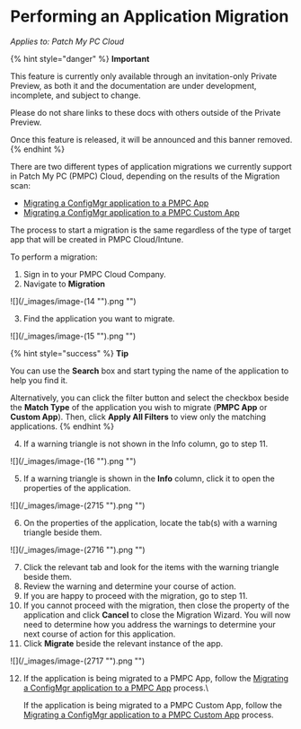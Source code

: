 # Performing an Application Migration

_Applies to: Patch My PC Cloud_

{% hint style="danger" %}
**Important**

This feature is currently only available through an invitation-only Private Preview, as both it and the documentation are under development, incomplete, and subject to change.

Please do not share links to these docs with others outside of the Private Preview.

Once this feature is released, it will be announced and this banner removed.
{% endhint %}

There are two different types of application migrations we currently support in Patch My PC (PMPC) Cloud, depending on the results of the Migration scan:

* [Migrating a ConfigMgr application to a PMPC App](migrating-a-configmgr-application-to-a-pmpc-app.md)
* [Migrating a ConfigMgr application to a PMPC Custom App](migrating-a-configmgr-application-to-a-pmpc-custom-app.md)

The process to start a migration is the same regardless of the type of target app that will be created in PMPC Cloud/Intune.

To perform a migration:

1. Sign in to your PMPC Cloud Company.
2. Navigate to **Migration**

!\[]\(/\_images/image-(14 "").png "")

3. Find the application you want to migrate.

!\[]\(/\_images/image-(15 "").png "")

{% hint style="success" %}
**Tip**

You can use the **Search** box and start typing the name of the application to help you find it.

Alternatively, you can click the filter button and select the checkbox beside the **Match Type** of the application you wish to migrate (**PMPC App** or **Custom App**). Then, click **Apply All Filters** to view only the matching applications.
{% endhint %}

4. If a warning triangle is not shown in the Info column, go to step 11.

!\[]\(/\_images/image-(16 "").png "")

5. If a warning triangle is shown in the **Info** column, click it to open the properties of the application.

!\[]\(/\_images/image-(2715 "").png "")

6. On the properties of the application, locate the tab(s) with a warning triangle beside them.

!\[]\(/\_images/image-(2716 "").png "")

7. Click the relevant tab and look for the items with the warning triangle beside them.
8. Review the warning and determine your course of action.
9. If you are happy to proceed with the migration, go to step 11.
10. If you cannot proceed with the migration, then close the property of the application and click **Cancel** to close the Migration Wizard. You will now need to determine how you address the warnings to determine your next course of action for this application.
11. Click **Migrate** beside the relevant instance of the app.

!\[]\(/\_images/image-(2717 "").png "")

12. If the application is being migrated to a PMPC App, follow the [Migrating a ConfigMgr application to a PMPC App](migrating-a-configmgr-application-to-a-pmpc-app.md) process.\\

    If the application is being migrated to a PMPC Custom App, follow the [Migrating a ConfigMgr application to a PMPC Custom App](migrating-a-configmgr-application-to-a-pmpc-custom-app.md) process.
